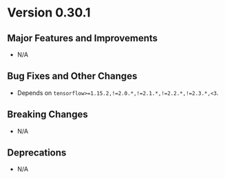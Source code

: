# Version 0.30.1

## Major Features and Improvements

*   N/A

## Bug Fixes and Other Changes

*   Depends on `tensorflow>=1.15.2,!=2.0.*,!=2.1.*,!=2.2.*,!=2.3.*,<3`.

## Breaking Changes

*   N/A

## Deprecations

*   N/A
